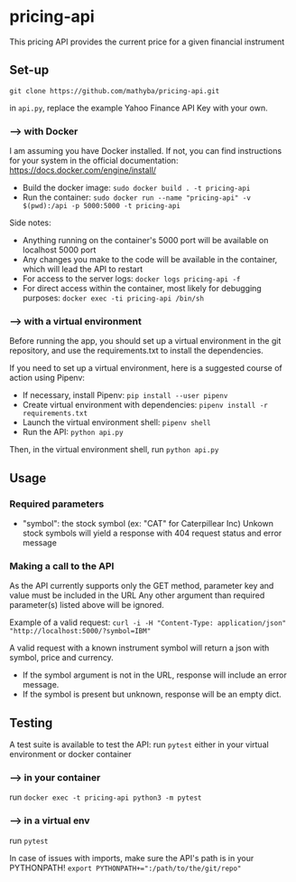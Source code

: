 # pricing-api
This pricing API provides the current price for a given financial instrument

## Set-up
`git clone https://github.com/mathyba/pricing-api.git`

in `api.py`, replace the example Yahoo Finance API Key with your own.

### --> with Docker

I am assuming you have Docker installed. If not, you can find instructions for your system in the official documentation: https://docs.docker.com/engine/install/

- Build the docker image: `sudo docker build . -t pricing-api`
- Run the container: `sudo docker run --name "pricing-api" -v $(pwd):/api -p 5000:5000 -t pricing-api`

Side notes: 
- Anything running on the container's 5000 port will be available on localhost 5000 port
- Any changes you make to the code will be available in the container, which will lead the API to restart
- For access to the server logs: `docker logs pricing-api -f`
- For direct access within the container, most likely for debugging purposes: `docker exec -ti pricing-api /bin/sh `

### --> with a virtual environment

Before running the app, you should set up a virtual environment in the git repository, and use the requirements.txt to install the dependencies.

If you need to set up a virtual environment, here is a suggested course of action using Pipenv: 
- If necessary, install Pipenv: `pip install --user pipenv`
- Create virtual environment with dependencies: `pipenv install -r requirements.txt`
- Launch the virtual environment shell: `pipenv shell`
- Run the API: `python api.py`

Then, in the virtual environment shell, run `python api.py`


## Usage

### Required parameters

- "symbol": the stock symbol (ex: "CAT" for Caterpillear Inc)
Unkown stock symbols will yield a response with 404 request status and error message


### Making a call to the API

As the API currently supports only the GET method, parameter key and value must be included in the URL
Any other argument than required parameter(s) listed above will be ignored.

Example of a valid request:
`curl -i -H "Content-Type: application/json" "http://localhost:5000/?symbol=IBM"`

A valid request with a known instrument symbol will return a json with symbol, price and currency.
- If the symbol argument is not in the URL, response will include an error message.
- If the symbol is present but unknown, response will be an empty dict.


## Testing

A test suite is available to test the API: run `pytest` either in your virtual environment or docker container

### --> in your container
run `docker exec -t pricing-api python3 -m pytest`

### --> in a virtual env
run `pytest`

In case of issues with imports, make sure the API's path is in your PYTHONPATH!
`export PYTHONPATH+=":/path/to/the/git/repo"`
